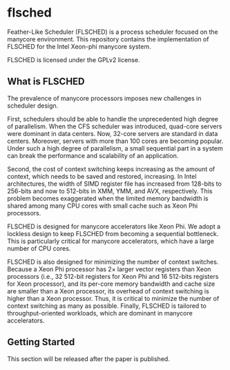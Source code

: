 # flsched
Feather-Like Scheduler (FLSCHED) is a process scheduler focused on the manycore environment.
This repository contains the implementation of FLSCHED for the Intel Xeon-phi manycore system.

FLSCHED is licensed under the GPLv2 license.

## What is FLSCHED ##

The prevalence of manycore processors imposes new challenges in scheduler design.

First, schedulers should be able to handle the unprecedented high degree of parallelism.
When the CFS scheduler was introduced, quad-core servers were dominant in data centers.
Now, 32-core servers are standard in data centers.
Moreover, servers with more than 100 cores are becoming popular.
Under such a high degree of parallelism, a small sequential part in a system can break the performance and scalability of an application.

Second, the cost of context switching keeps increasing as the amount of context, which needs to be saved and restored, increasing.
In Intel architectures, the width of SIMD register file has increased from 128-bits to 256-bits and now to 512-bits in XMM, YMM, and AVX, respectively.
This problem becomes exaggerated when the limited memory bandwidth is shared among many CPU cores with small cache such as Xeon Phi processors.

FLSCHED is designed for manycore accelerators like Xeon Phi.
We adopt a lockless design to keep FLSCHED from becoming a sequential bottleneck.
This is particularly critical for manycore accelerators, which have a large number of CPU cores.

FLSCHED is also designed for minimizing the number of context switches.
Because a Xeon Phi processor has 2× larger vector registers than Xeon processors (i.e., 32 512-bit registers for Xeon Phi
and 16 512-bits registers for Xeon processor), and its per-core memory bandwidth and cache size are smaller than a Xeon processor, its overhead of context switching is higher than a Xeon processor.
Thus, it is critical to minimize the number of context switching as many as possible.
Finally, FLSCHED is tailored to throughput-oriented workloads, which are dominant in manycore accelerators.

## Getting Started ##

This section will be released after the paper is published.